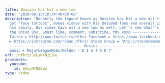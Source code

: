```yaml
---
title: Onision has hit a new low
date: "2019-09-15T10:34:46+08:00"
description: 'Recently the legend known as Onision has hit a new all-time low. He
  got "face tattoos", makes videos with his deluded fans and overall is just losing
  his sanity. His views have nit a new low as well. Let''s see what''s happening to
  the Onion Boy. Smash like, comment, subscribe, thx xoxo ---------------------------------
  Twitch ► http://www.twitch.tv/nfkrz Facebook ► https://www.facebook.com/NFKRZ1 Instagram
  ► https://instagram.com/roman_nfkrz/ Steam Group ► http://steamcommunity.com/groups/nfkrzgroup
  --------------------------------- Music: --------------------------------- Outro
  music ► MajorLeagueWobs/Holder - D I S T A N T'
url: /nfkrz/S6LyNYN2EZw/
providers:
  youtube:
    id: S6LyNYN2EZw
type: video
---
```

